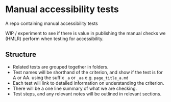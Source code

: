 # Manual accessibility tests
A repo containing manual accessibility tests 

WIP / experiment to see if there is value in publishing the manual checks we (HMLR) perform when testing for accessibility.

## Structure

- Related tests are grouped together in folders.
- Test names will be shorthand of the criterion, and show if the test is for A or AA. using the suffix `_a` or `_aa` e.g. `page_title_a.md`
- Each test will link to detailed information on understanding the criterion.
- There will be a one line summary of what we are checking.
- Test steps, and any relevant notes will be outlined in relevant sections.